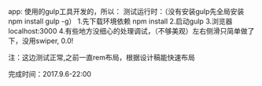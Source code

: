 app:
使用的gulp工具开发的，所以：
测试运行时：（没有安装gulp先全局安装npm install gulp -g）
1.先下载环境依赖 npm install
2.启动gulp
3.浏览器localhost:3000
4.有些地方没细心的处理调试，（不够美观）左右侧滑只简单做了下，没用swiper, 0.0!

注：这边测试正常,之前一直rem布局，根据设计稿能快速布局


完成时间：2017.9.6-22:00